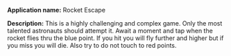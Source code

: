 **Application name:** Rocket Escape

**Description:** This is a highly challenging and complex game. Only the most talented astronauts should attempt it.
Await a moment and tap when the rocket flies thru the blue point. If you hit you will fly further and higher but if you miss you will die. Also try to do not touch to red points.
